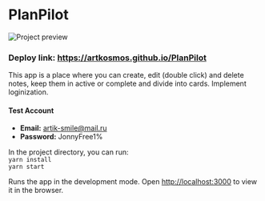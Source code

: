 # PlanPilot

![Project preview](https://github.com/artkosmos/PlanPilot/raw/main/public/todo_preview.png)

### Deploy link: https://artkosmos.github.io/PlanPilot

This app is a place where you can create, edit (double click) and delete notes, 
keep them in active or complete and divide into cards. Implement loginization.

#### Test Account

- **Email:** artik-smile@mail.ru
- **Password:** JonnyFree1%

In the project directory, you can run:  
`yarn install`  
`yarn start` 

Runs the app in the development mode.
Open [http://localhost:3000](http://localhost:3000) to view it in the browser.

